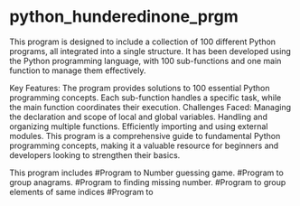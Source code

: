 # python_hunderedinone_prgm
This program is designed to include a collection of 100 different Python programs, all integrated into a single structure. It has been developed using the Python programming language, with 100 sub-functions and one main function to manage them effectively.

Key Features:
The program provides solutions to 100 essential Python programming concepts.
Each sub-function handles a specific task, while the main function coordinates their execution.
Challenges Faced:
Managing the declaration and scope of local and global variables.
Handling and organizing multiple functions.
Efficiently importing and using external modules.
This program is a comprehensive guide to fundamental Python programming concepts, making it a valuable resource for beginners and developers looking to strengthen their basics.

This program includes
#Program to Number guessing game.
#Program to group anagrams.
#Program to finding missing number.
#Program to group elements of same indices
#Program to 
